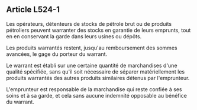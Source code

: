 Article L524-1
----
Les opérateurs, détenteurs de stocks de pétrole brut ou de produits pétroliers
peuvent warranter des stocks en garantie de leurs emprunts, tout en en
conservant la garde dans leurs usines ou dépôts.

Les produits warrantés restent, jusqu'au remboursement des sommes avancées, le
gage du porteur du warrant.

Le warrant est établi sur une certaine quantité de marchandises d'une qualité
spécifiée, sans qu'il soit nécessaire de séparer matériellement les produits
warrantés des autres produits similaires détenus par l'emprunteur.

L'emprunteur est responsable de la marchandise qui reste confiée à ses soins et
à sa garde, et cela sans aucune indemnité opposable au bénéfice du warrant.
